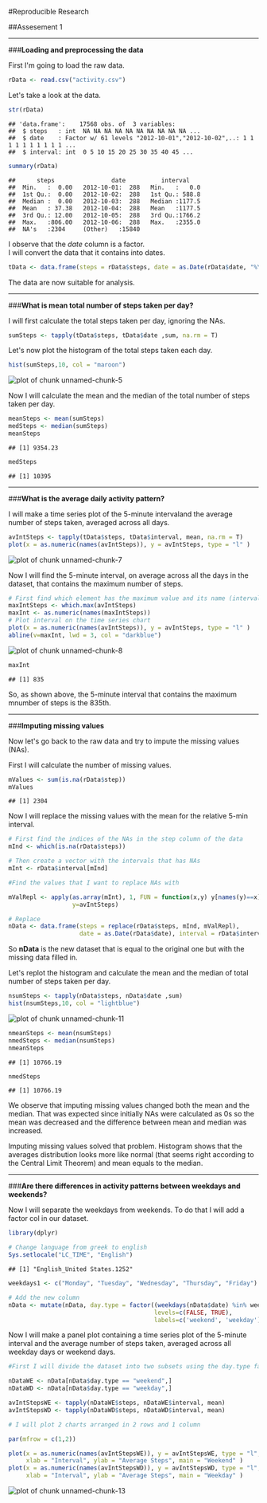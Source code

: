 #Reproducible Research 


##Assesement 1  

---


###**Loading and preprocessing the data**

First I'm going to load the raw data.


```r
rData <- read.csv("activity.csv")
```

Let's take a look at the data.


```r
str(rData)
```

```
## 'data.frame':	17568 obs. of  3 variables:
##  $ steps   : int  NA NA NA NA NA NA NA NA NA NA ...
##  $ date    : Factor w/ 61 levels "2012-10-01","2012-10-02",..: 1 1 1 1 1 1 1 1 1 1 ...
##  $ interval: int  0 5 10 15 20 25 30 35 40 45 ...
```

```r
summary(rData)
```

```
##      steps                date          interval     
##  Min.   :  0.00   2012-10-01:  288   Min.   :   0.0  
##  1st Qu.:  0.00   2012-10-02:  288   1st Qu.: 588.8  
##  Median :  0.00   2012-10-03:  288   Median :1177.5  
##  Mean   : 37.38   2012-10-04:  288   Mean   :1177.5  
##  3rd Qu.: 12.00   2012-10-05:  288   3rd Qu.:1766.2  
##  Max.   :806.00   2012-10-06:  288   Max.   :2355.0  
##  NA's   :2304     (Other)   :15840
```

I observe that the *date* column is a factor.  
I will convert the data that it contains into dates.


```r
tData <- data.frame(steps = rData$steps, date = as.Date(rData$date, "%Y-%m-%d"), interval = rData$interval)
```


The data are now suitable for analysis.


---

###**What is mean total number of steps taken per day?**

I will first calculate the total steps taken per day, ignoring the NAs.


```r
sumSteps <- tapply(tData$steps, tData$date ,sum, na.rm = T)
```


Let's now plot the histogram of the total steps taken each day.


```r
hist(sumSteps,10, col = "maroon")
```

<img src="figure/unnamed-chunk-5-1.png" title="plot of chunk unnamed-chunk-5" alt="plot of chunk unnamed-chunk-5" style="display: block; margin: auto;" />

Now I will calculate the mean and the median of the total number of steps taken per day.


```r
meanSteps <- mean(sumSteps)
medSteps <- median(sumSteps)
meanSteps
```

```
## [1] 9354.23
```

```r
medSteps
```

```
## [1] 10395
```

---

###**What is the average daily activity pattern?**

I will make a time series plot of the 5-minute intervaland the average number of steps taken, averaged across all days.



```r
avIntSteps <- tapply(tData$steps, tData$interval, mean, na.rm = T)
plot(x = as.numeric(names(avIntSteps)), y = avIntSteps, type = "l" )
```

<img src="figure/unnamed-chunk-7-1.png" title="plot of chunk unnamed-chunk-7" alt="plot of chunk unnamed-chunk-7" style="display: block; margin: auto;" />

Now I will find the 5-minute interval, on average across all the days in the dataset, that contains the maximum number of steps.



```r
# First find which element has the maximum value and its name (interval)
maxIntSteps <- which.max(avIntSteps)
maxInt <- as.numeric(names(maxIntSteps))
# Plot interval on the time series chart
plot(x = as.numeric(names(avIntSteps)), y = avIntSteps, type = "l" )
abline(v=maxInt, lwd = 3, col = "darkblue")
```

<img src="figure/unnamed-chunk-8-1.png" title="plot of chunk unnamed-chunk-8" alt="plot of chunk unnamed-chunk-8" style="display: block; margin: auto;" />

```r
maxInt
```

```
## [1] 835
```

So, as shown above, the 5-minute interval that contains the maximum mnumber of steps is the 835th.

---

###**Imputing missing values**

Now let's go back to the raw data and try to impute the missing values (NAs).

First I will calculate the number of missing values.


```r
mValues <- sum(is.na(rData$step))
mValues
```

```
## [1] 2304
```

Now I will replace the missing values with the mean for the relative 5-min interval.


```r
# First find the indices of the NAs in the step column of the data
mInd <- which(is.na(rData$steps))

# Then create a vector with the intervals that has NAs
mInt <- rData$interval[mInd]

#Find the values that I want to replace NAs with

mValRepl <- apply(as.array(mInt), 1, FUN = function(x,y) y[names(y)==x], 
                  y=avIntSteps)

# Replace
nData <- data.frame(steps = replace(rData$steps, mInd, mValRepl), 
                    date = as.Date(rData$date), interval = rData$interval)
```

So **nData** is the new dataset that is equal to the original one but with the missing data filled in.

Let's replot the histogram and calculate the mean and the median of total number of steps taken per day. 


```r
nsumSteps <- tapply(nData$steps, nData$date ,sum)
hist(nsumSteps,10, col = "lightblue")
```

<img src="figure/unnamed-chunk-11-1.png" title="plot of chunk unnamed-chunk-11" alt="plot of chunk unnamed-chunk-11" style="display: block; margin: auto;" />

```r
nmeanSteps <- mean(nsumSteps)
nmedSteps <- median(nsumSteps)
nmeanSteps
```

```
## [1] 10766.19
```

```r
nmedSteps
```

```
## [1] 10766.19
```

We observe that imputing missing values changed both the mean and the median.
That was expected since initially NAs were calculated as 0s so the mean was decreased and the difference between mean and median was increased.

Imputing missing values solved that problem. Histogram shows that the averages distribution looks more like normal (that seems right according to the Central Limit Theorem) and mean equals to the median.

---

###**Are there differences in activity patterns between weekdays and weekends?**


Now I will separate the weekdays from weekends.
To do that I will add a factor col in our dataset.



```r
library(dplyr)

# Change language from greek to english
Sys.setlocale("LC_TIME", "English")
```

```
## [1] "English_United States.1252"
```

```r
weekdays1 <- c("Monday", "Tuesday", "Wednesday", "Thursday", "Friday")

# Add the new column
nData <- mutate(nData, day.type = factor((weekdays(nData$date) %in% weekdays1),
                                         levels=c(FALSE, TRUE), 
                                         labels=c('weekend', 'weekday'))) 
```

Now I will make a panel plot containing a time series plot of the 5-minute interval and the average number of steps taken, averaged across all weekday days or weekend days.


```r
#First I will divide the dataset into two subsets using the day.type factor

nDataWE <- nData[nData$day.type == "weekend",]
nDataWD <- nData[nData$day.type == "weekday",]

avIntStepsWE <- tapply(nDataWE$steps, nDataWE$interval, mean)
avIntStepsWD <- tapply(nDataWD$steps, nDataWD$interval, mean)

# I will plot 2 charts arranged in 2 rows and 1 column

par(mfrow = c(1,2))

plot(x = as.numeric(names(avIntStepsWE)), y = avIntStepsWE, type = "l", 
     xlab = "Interval", ylab = "Average Steps", main = "Weekend" )
plot(x = as.numeric(names(avIntStepsWD)), y = avIntStepsWD, type = "l",
     xlab = "Interval", ylab = "Average Steps", main = "Weekday" )
```

<img src="figure/unnamed-chunk-13-1.png" title="plot of chunk unnamed-chunk-13" alt="plot of chunk unnamed-chunk-13" style="display: block; margin: auto;" />
